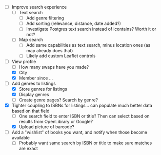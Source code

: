 
- [ ] Improve search experience
  - [ ] Text search
    - [ ] Add genre filtering
    - [ ] Add sorting (relevance, distance, date added?)
    - [ ] Investigate Postgres text search instead of icontains? Worth it or not?
  - [ ] Map search
    - [ ] Add same capabilities as text search, minus location ones (as map already does that)
    - [ ] Likely add custom Leaflet controls
- [ ] View profile
  - [ ] How many swaps have you made?
  - [x] City
  - [x] Member since ...
- [ ] Add genres to listings
  - [x] Store genres for listings
  - [x] Display genres
  - [ ] Create genre pages? Search by genre?
- [x] Tighter coupling to ISBNs for listings... can populate much better data based on that field
  - [ ] One search field to enter ISBN or title? Then can select based on results from OpenLibrary or Google?
  - [x] Upload picture of barcode? 
- [ ] Add a "wishlist" of books you want, and notify when those become available
  - [ ] Probably want same search by ISBN or title to make sure matches are exact
